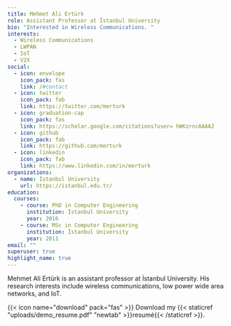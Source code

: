 ```yaml
---
title: Mehmet Ali Ertürk
role: Assistant Professor at İstanbul University
bio: "Interested in Wireless Communications. "
interests:
  - Wireless Communications
  - LWPAN
  - IoT
  - V2X
social:
  - icon: envelope
    icon_pack: fas
    link: /#contact
  - icon: twitter
    icon_pack: fab
    link: https://twitter.com/merturk
  - icon: graduation-cap
    icon_pack: fas
    link: https://scholar.google.com/citations?user= hWKzrncAAAAJ
  - icon: github
    icon_pack: fab
    link: https://github.com/merturk
  - icon: linkedin
    icon_pack: fab
    link: https://www.linkedin.com/in/merturk
organizations:
  - name: İstanbul University
    url: https://istanbul.edu.tr/
education:
  courses:
    - course: PhD in Computer Engineering
      institution: İstanbul University
      year: 2016
    - course: MSc in Computer Engineering
      institution: İstanbul University
      year: 2011
email: ""
superuser: true
highlight_name: true
---
```


Mehmet Ali Ertürk is an assistant professor at İstanbul University. His research interests include wireless communications, low power wide area networks, and IoT. 

{{< icon name="download" pack="fas" >}} Download my {{< staticref "uploads/demo_resume.pdf" "newtab" >}}resumé{{< /staticref >}}.
